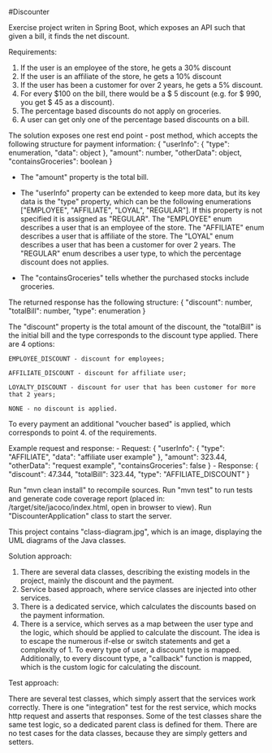 #Discounter

Exercise project writen in Spring Boot, which exposes an API such that given a bill, it finds the net discount.

Requirements:
1. If the user is an employee of the store, he gets a 30% discount
2. If the user is an affiliate of the store, he gets a 10% discount
3. If the user has been a customer for over 2 years, he gets a 5% discount.
4. For every $100 on the bill, there would be a $ 5 discount (e.g. for $ 990, you get $ 45 as a discount).
5. The percentage based discounts do not apply on groceries.
6. A user can get only one of the percentage based discounts on a bill.

The solution exposes one rest end point - post method, which accepts the following structure for payment information:
{
	"userInfo": {
		"type": enumeration,
		"data": object
	},
	"amount": number,
	"otherData": object,
	"containsGroceries": boolean
}

- The "amount" property is the total bill.

- The "userInfo" property can be extended to keep more data, but its key data is the "type" property, which can be the following enumerations ["EMPLOYEE", "AFFILIATE", "LOYAL", "REGULAR"]. If this property is not specified it is assigned as "REGULAR".
    The "EMPLOYEE" enum describes a user that is an employee of the store.
    The "AFFILIATE" enum describes a user that is affiliate of the store.
    The "LOYAL" enum describes a user that has been a customer for over 2 years.
    The "REGULAR" enum describes a user type, to which the percentage discount does not applies.

- The "containsGroceries" tells whether the purchased stocks include groceries.

The returned response has the following structure:
{
    "discount": number,
    "totalBill": number,
    "type": enumeration
}

The "discount" property is the total amount of the discount, the "totalBill" is the initial bill and the type corresponds to the discount type applied.
There are 4 options:

    EMPLOYEE_DISCOUNT - discount for employees;

    AFFILIATE_DISCOUNT - discount for affiliate user;

    LOYALTY_DISCOUNT - discount for user that has been customer for more that 2 years;

    NONE - no discount is applied.

To every payment an additional "voucher based" is applied, which corresponds to point 4. of the requirements.

Example request and response:
    - Request:
    {
        "userInfo": {
            "type": "AFFILIATE",
            "data": "affiliate user example"
        },
        "amount": 323.44,
        "otherData": "request example",
        "containsGroceries": false
    }
    - Response:
    {
        "discount": 47.344,
        "totalBill": 323.44,
        "type": "AFFILIATE_DISCOUNT"
    }



Run "mvn clean install" to recompile sources.
Run "mvn test" to run tests and generate code coverage report (placed in: /target/site/jacoco/index.html, open in browser to view).
Run "DiscounterApplication" class to start the server.

This project contains "class-diagram.jpg", which is an image, displaying the UML diagrams of the Java classes.

Solution approach:

1. There are several data classes, describing the existing models in the project, mainly the discount and the payment.
2. Service based approach, where service classes are injected into other services.
3. There is a dedicated service, which calculates the discounts based on the payment information.
4. There is a service, which serves as a map between the user type and the logic, which should be applied to calculate the discount. The idea is to escape the numerous if-else or switch statements and get a complexity of 1. To every type of user, a discount type is mapped. Additionally, to every discount type, a "callback" function is mapped, which is the custom logic for calculating the discount.

Test approach:

There are several test classes, which simply assert that the services work correctly. There is one "integration" test for the rest service, which mocks http request and asserts that responses. Some of the test classes share the same test logic, so a dedicated parent class is defined for them.
There are no test cases for the data classes, because they are simply getters and setters.



